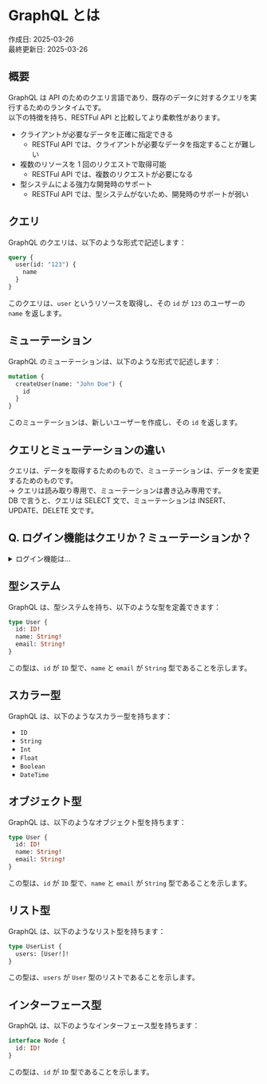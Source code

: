 # GraphQL とは

作成日: 2025-03-26<br>
最終更新日: 2025-03-26

## 概要

GraphQL は API のためのクエリ言語であり、既存のデータに対するクエリを実行するためのランタイムです。<br>以下の特徴を持ち、RESTFul API と比較してより柔軟性があります。

- クライアントが必要なデータを正確に指定できる
  - RESTFul API では、クライアントが必要なデータを指定することが難しい
- 複数のリソースを 1 回のリクエストで取得可能
  - RESTFul API では、複数のリクエストが必要になる
- 型システムによる強力な開発時のサポート
  - RESTFul API では、型システムがないため、開発時のサポートが弱い

## クエリ

GraphQL のクエリは、以下のような形式で記述します：

```graphql
query {
  user(id: "123") {
    name
  }
}
```

このクエリは、`user` というリソースを取得し、その `id` が `123` のユーザーの `name` を返します。

## ミューテーション

GraphQL のミューテーションは、以下のような形式で記述します：

```graphql
mutation {
  createUser(name: "John Doe") {
    id
  }
}
```

このミューテーションは、新しいユーザーを作成し、その `id` を返します。

## クエリとミューテーションの違い

クエリは、データを取得するためのもので、ミューテーションは、データを変更するためのものです。<br>
→ クエリは読み取り専用で、ミューテーションは書き込み専用です。<br>
DB で言うと、クエリは SELECT 文で、ミューテーションは INSERT、UPDATE、DELETE 文です。

## Q. ログイン機能はクエリか？ミューテーションか？

<details>
<summary>ログイン機能は...</summary>
<h3 style="color: red;">A. ミューテーション</h3>

ログイン機能は、ミューテーションで実行します。

```graphql
mutation {
  login(email: "john.doe@example.com", password: "password") {
    accessToken
    refreshToken
    expiresAt
  }
}
```

なぜなのか？<br>

<h3>副作用があるから</h3>

DB 自体に更新や削除はない機能ではありますが(要件による)、<br>
ログイン機能はユーザーの認証を行い、トークンを発行します。<br>
この処理は、データベースに対して副作用を起こします。<br>
そのため、ミューテーションで実行します。

</details>

## 型システム

GraphQL は、型システムを持ち、以下のような型を定義できます：

```graphql
type User {
  id: ID!
  name: String!
  email: String!
}
```

この型は、`id` が `ID` 型で、`name` と `email` が `String` 型であることを示します。

## スカラー型

GraphQL は、以下のようなスカラー型を持ちます：

- `ID`
- `String`
- `Int`
- `Float`
- `Boolean`
- `DateTime`

## オブジェクト型

GraphQL は、以下のようなオブジェクト型を持ちます：

```graphql
type User {
  id: ID!
  name: String!
  email: String!
}
```

この型は、`id` が `ID` 型で、`name` と `email` が `String` 型であることを示します。

## リスト型

GraphQL は、以下のようなリスト型を持ちます：

```graphql
type UserList {
  users: [User!]!
}
```

この型は、`users` が `User` 型のリストであることを示します。

## インターフェース型

GraphQL は、以下のようなインターフェース型を持ちます：

```graphql
interface Node {
  id: ID!
}
```

この型は、`id` が `ID` 型であることを示します。
